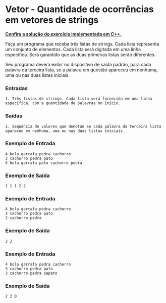 # Vetor - Quantidade de ocorrências em vetores de strings

**[Confira a solução do exercício implementada em C++.](03.cpp)**

Faça um programa que receba três listas de strings. Cada lista representa um conjunto de elementos. Cada lista será digitada em uma linha específica. Será garantido que as duas primeiras listas serão diferentes.

Seu programa deverá exibir no dispositivo de saída padrão, para cada palavra da terceira lista, se a palavra em questão apareceu em nenhuma, uma ou nas duas listas iniciais.

### Entradas

```
1. Três listas de strings. Cada lista será fornecida em uma linha específica, com a quantidade de palavras no início.
```

### Saídas

```
1. Sequência de valores que denotam se cada palavra da terceira lista apareceu em nenhuma, uma ou nas duas listas iniciais.
```

### Exemplo de Entrada

```
4 bola garrafa pedra cachorro
3 cachorro pedra pato
5 bola garrafa pato cachorro pedra
```

### Exemplo de Saída

```
1 1 1 2 2
```

### Exemplo de Entrada

```
4 bola garrafa pedra cachorro
3 cachorro pedra pato
2 cachorro pedra
```

### Exemplo de Saída

```
2 2
```

### Exemplo de Entrada

```
4 bola garrafa pedra cachorro
3 cachorro pedra pato
3 cachorro pedra sapato
```

### Exemplo de Saída

```
2 2 0
```
